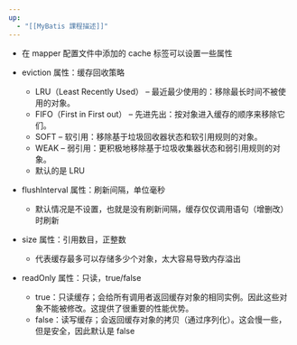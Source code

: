 ```yaml
---
up:
  - "[[MyBatis 課程描述]]"
---
```

-   在 mapper 配置文件中添加的 cache 标签可以设置一些属性

-   eviction 属性：缓存回收策略
    -   LRU（Least Recently Used） – 最近最少使用的：移除最长时间不被使用的对象。
    -   FIFO（First in First out） – 先进先出：按对象进入缓存的顺序来移除它们。
    -   SOFT – 软引用：移除基于垃圾回收器状态和软引用规则的对象。
    -   WEAK – 弱引用：更积极地移除基于垃圾收集器状态和弱引用规则的对象。
    -   默认的是 LRU

-   flushInterval 属性：刷新间隔，单位毫秒
    -   默认情况是不设置，也就是没有刷新间隔，缓存仅仅调用语句（增删改）时刷新

-   size 属性：引用数目，正整数
    -   代表缓存最多可以存储多少个对象，太大容易导致内存溢出

-   readOnly 属性：只读，true/false
    -   true：只读缓存；会给所有调用者返回缓存对象的相同实例。因此这些对象不能被修改。这提供了很重要的性能优势。
    -   false：读写缓存；会返回缓存对象的拷贝（通过序列化）。这会慢一些，但是安全，因此默认是 false